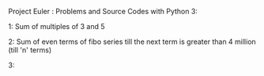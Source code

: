 Project Euler :
Problems and Source Codes with Python 3:

1: Sum of multiples of 3 and 5

2: Sum of even terms of fibo series till the next term is greater than 4 million (till 'n' terms)

3:
